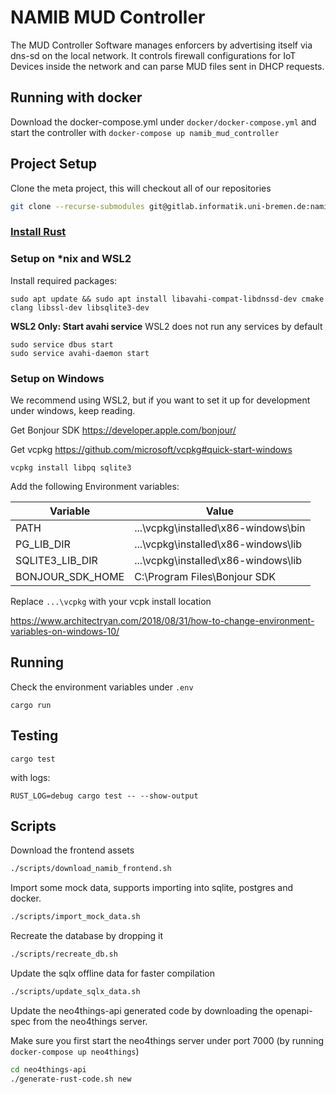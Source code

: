 # NAMIB MUD Controller

The MUD Controller Software manages enforcers by advertising itself via dns-sd on the local network. 
It controls firewall configurations for IoT Devices inside the network and can parse MUD files sent in DHCP requests.

## Running with docker

Download the docker-compose.yml under `docker/docker-compose.yml` and start the controller with `docker-compose up namib_mud_controller`

## Project Setup

Clone the meta project, this will checkout all of our repositories
```sh
git clone --recurse-submodules git@gitlab.informatik.uni-bremen.de:namib/mud-controller-enforcer/controller-enforcer-metaproject.git namib
```

### [Install Rust](https://rustup.rs/)

### Setup on *nix and WSL2

Install required packages:
```
sudo apt update && sudo apt install libavahi-compat-libdnssd-dev cmake clang libssl-dev libsqlite3-dev
```

**WSL2 Only: Start avahi service**
WSL2 does not run any services by default
```
sudo service dbus start
sudo service avahi-daemon start
```

### Setup on Windows

We recommend using WSL2, but if you want to set it up for development under windows, keep reading.

Get Bonjour SDK <https://developer.apple.com/bonjour/>

Get vcpkg <https://github.com/microsoft/vcpkg#quick-start-windows>

```
vcpkg install libpq sqlite3
```

Add the following Environment variables:

Variable | Value
--- | ---
PATH | ...\vcpkg\installed\x86-windows\bin
PG_LIB_DIR | ...\vcpkg\installed\x86-windows\lib
SQLITE3_LIB_DIR | ...\vcpkg\installed\x86-windows\lib
BONJOUR_SDK_HOME | C:\Program Files\Bonjour SDK

Replace `...\vcpkg` with your vcpk install location

<https://www.architectryan.com/2018/08/31/how-to-change-environment-variables-on-windows-10/>

## Running

Check the environment variables under `.env`

`cargo run`

## Testing

`cargo test`

with logs:

`RUST_LOG=debug cargo test -- --show-output`

## Scripts

Download the frontend assets
```sh
./scripts/download_namib_frontend.sh
```

Import some mock data, supports importing into sqlite, postgres and docker.
```sh
./scripts/import_mock_data.sh
```

Recreate the database by dropping it
```sh
./scripts/recreate_db.sh
```

Update the sqlx offline data for faster compilation
```sh
./scripts/update_sqlx_data.sh
```

Update the neo4things-api generated code by downloading the openapi-spec from the neo4things server.

Make sure you first start the neo4things server under port 7000 (by running `docker-compose up neo4things`)
```sh
cd neo4things-api
./generate-rust-code.sh new
```